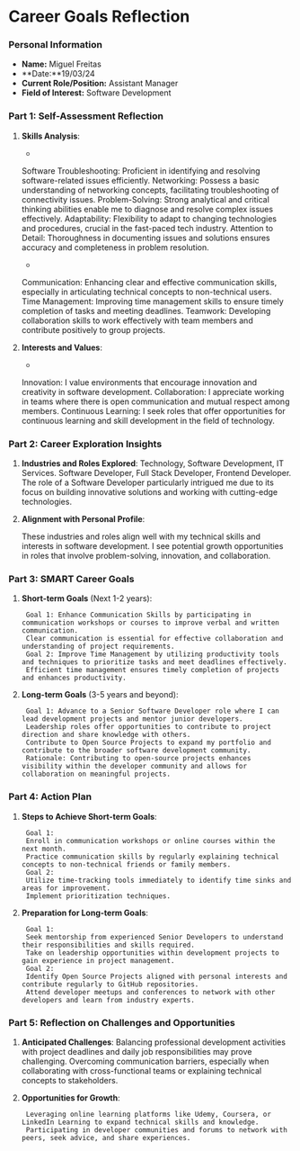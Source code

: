 
# Career Goals Reflection 

### Personal Information

- **Name:** Miguel Freitas
- **Date:**19/03/24
- **Current Role/Position:** Assistant Manager
- **Field of Interest:** Software Development

### Part 1: Self-Assessment Reflection

1. **Skills Analysis**:
    
    - 
    Software Troubleshooting: Proficient in identifying and resolving software-related issues efficiently.
    Networking: Possess a basic understanding of networking concepts, facilitating troubleshooting of connectivity issues.
    Problem-Solving: Strong analytical and critical thinking abilities enable me to diagnose and resolve complex issues effectively.
    Adaptability: Flexibility to adapt to changing technologies and procedures, crucial in the fast-paced tech industry.
    Attention to Detail: Thoroughness in documenting issues and solutions ensures accuracy and completeness in problem resolution.

    - 
    Communication: Enhancing clear and effective communication skills, especially in articulating technical concepts to non-technical users.
    Time Management: Improving time management skills to ensure timely completion of tasks and meeting deadlines.
    Teamwork: Developing collaboration skills to work effectively with team members and contribute positively to group projects.
2. **Interests and Values**:
    
    - 
    Innovation: I value environments that encourage innovation and creativity in software development.
    Collaboration: I appreciate working in teams where there is open communication and mutual respect among members.
    Continuous Learning: I seek roles that offer opportunities for continuous learning and skill development in the field of technology.
    

### Part 2: Career Exploration Insights

1. **Industries and Roles Explored**:
    Technology, Software Development, IT Services.
    Software Developer, Full Stack Developer, Frontend Developer.
    The role of a Software Developer particularly intrigued me due to its focus on building innovative solutions and working with cutting-edge technologies.
2. **Alignment with Personal Profile**:
    
    These industries and roles align well with my technical skills and interests in software development.
    I see potential growth opportunities in roles that involve problem-solving, innovation, and collaboration.

### Part 3: SMART Career Goals

1. **Short-term Goals** (Next 1-2 years):
    
        Goal 1: Enhance Communication Skills by participating in communication workshops or courses to improve verbal and written communication.
        Clear communication is essential for effective collaboration and understanding of project requirements.
        Goal 2: Improve Time Management by utilizing productivity tools and techniques to prioritize tasks and meet deadlines effectively.
        Efficient time management ensures timely completion of projects and enhances productivity.
2. **Long-term Goals** (3-5 years and beyond):
    
        Goal 1: Advance to a Senior Software Developer role where I can lead development projects and mentor junior developers.
        Leadership roles offer opportunities to contribute to project direction and share knowledge with others.
        Contribute to Open Source Projects to expand my portfolio and contribute to the broader software development community.
        Rationale: Contributing to open-source projects enhances visibility within the developer community and allows for collaboration on meaningful projects.

### Part 4: Action Plan

1. **Steps to Achieve Short-term Goals**:
    
        Goal 1:
        Enroll in communication workshops or online courses within the next month.
        Practice communication skills by regularly explaining technical concepts to non-technical friends or family members.
        Goal 2:
        Utilize time-tracking tools immediately to identify time sinks and areas for improvement.
        Implement prioritization techniques.
2. **Preparation for Long-term Goals**:
    
        Goal 1:
        Seek mentorship from experienced Senior Developers to understand their responsibilities and skills required.
        Take on leadership opportunities within development projects to gain experience in project management.
        Goal 2:
        Identify Open Source Projects aligned with personal interests and contribute regularly to GitHub repositories.
        Attend developer meetups and conferences to network with other developers and learn from industry experts.

### Part 5: Reflection on Challenges and Opportunities

1. **Anticipated Challenges**:
        Balancing professional development activities with project deadlines and daily job responsibilities may prove challenging.
        Overcoming communication barriers, especially when collaborating with cross-functional teams or explaining technical concepts to stakeholders.
2. **Opportunities for Growth**:
    
        Leveraging online learning platforms like Udemy, Coursera, or LinkedIn Learning to expand technical skills and knowledge.
        Participating in developer communities and forums to network with peers, seek advice, and share experiences.



